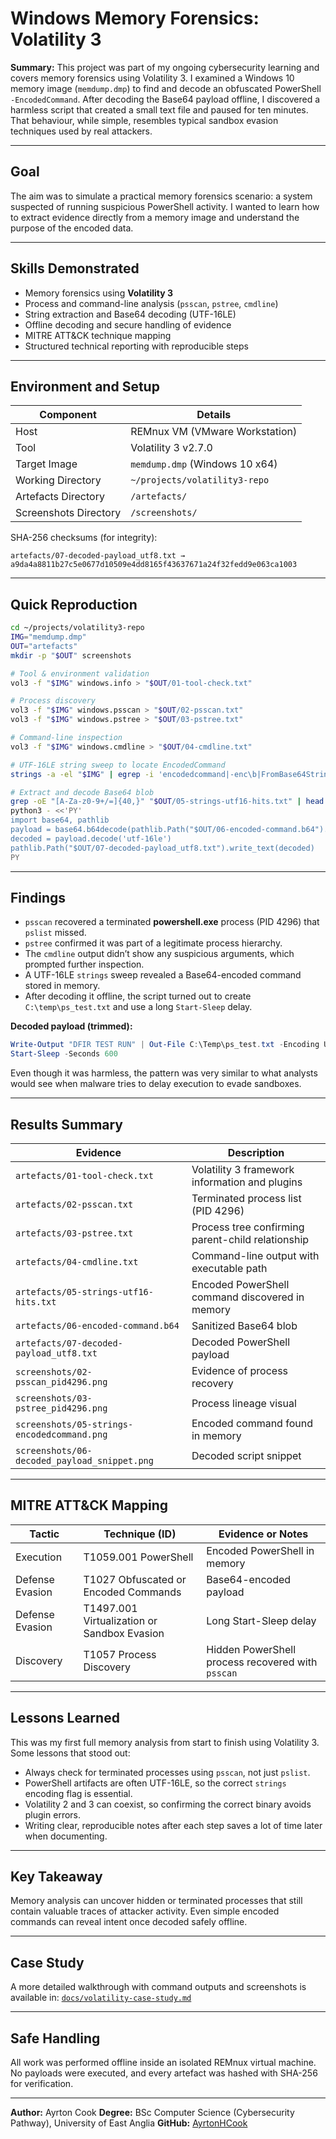 # Windows Memory Forensics: Volatility 3

**Summary:**
This project was part of my ongoing cybersecurity learning and covers memory forensics using Volatility 3.
I examined a Windows 10 memory image (`memdump.dmp`) to find and decode an obfuscated PowerShell `-EncodedCommand`.
After decoding the Base64 payload offline, I discovered a harmless script that created a small text file and paused for ten minutes.
That behaviour, while simple, resembles typical sandbox evasion techniques used by real attackers.

---

## Goal

The aim was to simulate a practical memory forensics scenario: a system suspected of running suspicious PowerShell activity.
I wanted to learn how to extract evidence directly from a memory image and understand the purpose of the encoded data.

---

## Skills Demonstrated

* Memory forensics using **Volatility 3**
* Process and command-line analysis (`psscan`, `pstree`, `cmdline`)
* String extraction and Base64 decoding (UTF-16LE)
* Offline decoding and secure handling of evidence
* MITRE ATT&CK technique mapping
* Structured technical reporting with reproducible steps

---

## Environment and Setup

| Component             | Details                              |
| --------------------- | ------------------------------------ |
| Host                  | REMnux VM (VMware Workstation)       |
| Tool                  | Volatility 3 v2.7.0                  |
| Target Image          | `memdump.dmp` (Windows 10 x64)       |
| Working Directory     | `~/projects/volatility3-repo`        |
| Artefacts Directory   | `/artefacts/`                        |
| Screenshots Directory | `/screenshots/`                      |

SHA-256 checksums (for integrity):

```
artefacts/07-decoded-payload_utf8.txt → a9da4a8811b27c5e0677d10509e4dd8165f43637671a24f32fedd9e063ca1003
```

---

## Quick Reproduction

```bash
cd ~/projects/volatility3-repo
IMG="memdump.dmp"
OUT="artefacts"
mkdir -p "$OUT" screenshots

# Tool & environment validation
vol3 -f "$IMG" windows.info > "$OUT/01-tool-check.txt"

# Process discovery
vol3 -f "$IMG" windows.psscan > "$OUT/02-psscan.txt"
vol3 -f "$IMG" windows.pstree > "$OUT/03-pstree.txt"

# Command-line inspection
vol3 -f "$IMG" windows.cmdline > "$OUT/04-cmdline.txt"

# UTF-16LE string sweep to locate EncodedCommand
strings -a -el "$IMG" | egrep -i 'encodedcommand|-enc\b|FromBase64String|IEX' > "$OUT/05-strings-utf16-hits.txt"

# Extract and decode Base64 blob
grep -oE "[A-Za-z0-9+/=]{40,}" "$OUT/05-strings-utf16-hits.txt" | head -n 1 > "$OUT/06-encoded-command.b64"
python3 - <<'PY'
import base64, pathlib
payload = base64.b64decode(pathlib.Path("$OUT/06-encoded-command.b64").read_text().strip())
decoded = payload.decode('utf-16le')
pathlib.Path("$OUT/07-decoded-payload_utf8.txt").write_text(decoded)
PY
```

---

## Findings

* `psscan` recovered a terminated **powershell.exe** process (PID 4296) that `pslist` missed.
* `pstree` confirmed it was part of a legitimate process hierarchy.
* The `cmdline` output didn’t show any suspicious arguments, which prompted further inspection.
* A UTF-16LE `strings` sweep revealed a Base64-encoded command stored in memory.
* After decoding it offline, the script turned out to create `C:\temp\ps_test.txt` and use a long `Start-Sleep` delay.

**Decoded payload (trimmed):**

```powershell
Write-Output "DFIR TEST RUN" | Out-File C:\Temp\ps_test.txt -Encoding UTF8
Start-Sleep -Seconds 600
```

Even though it was harmless, the pattern was very similar to what analysts would see when malware tries to delay execution to evade sandboxes.

---

## Results Summary

| Evidence                                     | Description                                       |
| -------------------------------------------- | ------------------------------------------------- |
| `artefacts/01-tool-check.txt`                | Volatility 3 framework information and plugins    |
| `artefacts/02-psscan.txt`                    | Terminated process list (PID 4296)                |
| `artefacts/03-pstree.txt`                    | Process tree confirming parent-child relationship |
| `artefacts/04-cmdline.txt`                   | Command-line output with executable path          |
| `artefacts/05-strings-utf16-hits.txt`        | Encoded PowerShell command discovered in memory   |
| `artefacts/06-encoded-command.b64`           | Sanitized Base64 blob                             |
| `artefacts/07-decoded-payload_utf8.txt`      | Decoded PowerShell payload                        |
| `screenshots/02-psscan_pid4296.png`          | Evidence of process recovery                      |
| `screenshots/03-pstree_pid4296.png`          | Process lineage visual                            |
| `screenshots/05-strings-encodedcommand.png`  | Encoded command found in memory                   |
| `screenshots/06-decoded_payload_snippet.png` | Decoded script snippet                            |

---

## MITRE ATT&CK Mapping

| Tactic          | Technique (ID)                              | Evidence or Notes                                 |
| --------------- | ------------------------------------------- | ------------------------------------------------- |
| Execution       | T1059.001 PowerShell                        | Encoded PowerShell in memory                      |
| Defense Evasion | T1027 Obfuscated or Encoded Commands        | Base64-encoded payload                            |
| Defense Evasion | T1497.001 Virtualization or Sandbox Evasion | Long Start-Sleep delay                            |
| Discovery       | T1057 Process Discovery                     | Hidden PowerShell process recovered with `psscan` |

---

## Lessons Learned

This was my first full memory analysis from start to finish using Volatility 3.
Some lessons that stood out:

* Always check for terminated processes using `psscan`, not just `pslist`.
* PowerShell artifacts are often UTF-16LE, so the correct `strings` encoding flag is essential.
* Volatility 2 and 3 can coexist, so confirming the correct binary avoids plugin errors.
* Writing clear, reproducible notes after each step saves a lot of time later when documenting.

---

## Key Takeaway

Memory analysis can uncover hidden or terminated processes that still contain valuable traces of attacker activity.
Even simple encoded commands can reveal intent once decoded safely offline.

---

## Case Study

A more detailed walkthrough with command outputs and screenshots is available in:
[`docs/volatility-case-study.md`](docs/volatility-case-study.md)

---

## Safe Handling

All work was performed offline inside an isolated REMnux virtual machine.
No payloads were executed, and every artefact was hashed with SHA-256 for verification.

---

**Author:** Ayrton Cook
**Degree:** BSc Computer Science (Cybersecurity Pathway), University of East Anglia
**GitHub:** [AyrtonHCook](https://github.com/AyrtonHCook)
